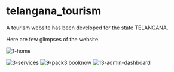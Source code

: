 # telangana_tourism
A tourism website has been developed for the state TELANGANA.

Here are few glimpses of the website.

![1-home](https://github.com/davedev11/telangana_tourism/assets/103503993/b5d09d07-6764-4004-947c-f6dc73d0b5dc)

![3-services](https://github.com/davedev11/telangana_tourism/assets/103503993/d4755537-5309-405f-936a-8ba66e2eab80)
![9-pack3 booknow](https://github.com/davedev11/telangana_tourism/assets/103503993/0afd3037-5a74-424d-b786-eaf995f6e3b1)
![13-admin-dashboard](https://github.com/davedev11/telangana_tourism/assets/103503993/6e90fcda-7921-4b42-bff9-f341c4f2d000)
